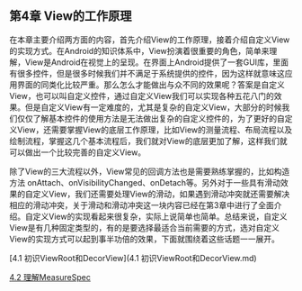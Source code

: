 ## 第4章 View的工作原理

在本章主要介绍两方面的内容，首先介绍View的工作原理，接着介绍自定义View的实现方式。在Android的知识体系中，View扮演着很重要的角色，简单来理解，View是Android在视觉上的呈现。在界面上Android提供了一套GUI库，里面有很多控件，但是很多时候我们并不满足于系统提供的控件，因为这样就意味这应用界面的同类化比较严重。那么怎么才能做出与众不同的效果呢？答案是自定义View，也可以叫自定义控件，通过自定义View我们可以实现各种五花八门的效果。但是自定义View有一定难度的，尤其是复杂的自定义View，大部分的时候我们仅仅了解基本控件的使用方法是无法做出复杂的自定义控件的，为了更好的自定义View，还需要掌握View的底层工作原理，比如View的测量流程、布局流程以及绘制流程，掌握这几个基本流程后，我们就对View的底层更加了解，这样我们就可以做出一个比较完善的自定义View。

除了View的三大流程以外，View常见的回调方法也是需要熟练掌握的，比如构造方法
onAttach、onVisibilityChanged、onDetach等。另外对于一些具有滑动效果的自定义View，我们还需要处理View的滑动，如果遇到滑动冲突就还需要解决相应的滑动冲突，关于滑动和滑动冲突这一块内容已经在第3章中进行了全面介绍。自定义View的实现看起来很复杂，实际上说简单也简单。总结来说，自定义View是有几种固定类型的，有的是要选择最适合当前需要的方式，选对自定义View的实现方式可以起到事半功倍的效果，下面就围绕着这些话题一一展开。

[4.1 初识ViewRoot和DecorView](4.1 初识ViewRoot和DecorView.md)

[4.2 理解MeasureSpec](理解MeasureSpec.md)